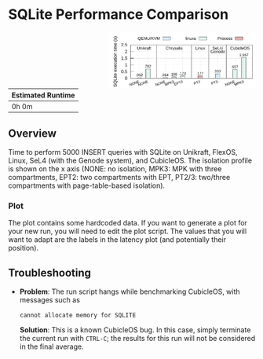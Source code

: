 # SQLite Performance Comparison

<img align="right" src="fig-10_sqlite-exec-time.svg" width="300" />

| Estimated Runtime |
| ----------------- |
| 0h 0m             |

## Overview

Time to perform 5000 INSERT queries with SQLite on Unikraft, FlexOS, Linux, SeL4
(with the Genode system), and CubicleOS. The isolation profile is shown on the x
axis (NONE: no isolation, MPK3: MPK with three compartments, EPT2: two
compartments with EPT, PT2/3: two/three compartments with page-table-based
isolation).

### Plot

The plot contains some hardcoded data. If you want to generate a plot
for your new run, you will need to edit the plot script. The values that you
will want to adapt are the labels in the latency plot (and potentially their
position).

## Troubleshooting

- **Problem**: The run script hangs while benchmarking CubicleOS, with messages
  such as
   ```
   cannot allocate memory for SQLITE
   ```

  **Solution**: This is a known CubicleOS bug. In this case, simply terminate the
  current run with `CTRL-C`; the results for this run will not be considered in the
  final average.
